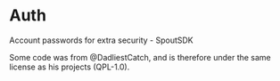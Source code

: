 # Auth
Account passwords for extra security - SpoutSDK

Some code was from @DadliestCatch, and is therefore under the same license as his projects (QPL-1.0).
